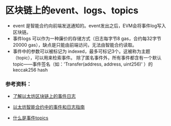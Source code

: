# 区块链上的event、logs、topics
- event 是智能合约向前端发送通知的。event发出之后，EVM会将事件log写入区块链。
- 事件logs 可以作为一种廉价的存储方式（日志每字节8 gas，合约每32字节 20000 gas），缺点是只能由前端访问，无法由智能合约读取。
- 事件中的参数可以被标记为 indexed，最多可标记3个。这被称为主题（topic），可以用来检索事件。
除了匿名事件外，所有事件都含有一个默认topic——事件签名（如：'Transfer(address, address, uint256)' ）的keccak256 hash

### 参考资料：

- [了解以太坊区块链上的事件日志](https://medium.com/mycrypto/understanding-event-logs-on-the-ethereum-blockchain-f4ae7ba50378)
- [以太坊智能合约中的事件和日志指南](https://consensys.net/blog/developers/guide-to-events-and-logs-in-ethereum-smart-contracts/)

- [什么是事件topics](https://subscription.packtpub.com/book/big-data-&-business-intelligence/9781787122147/8/ch08lvl1sec73/what-are-event-topics)
